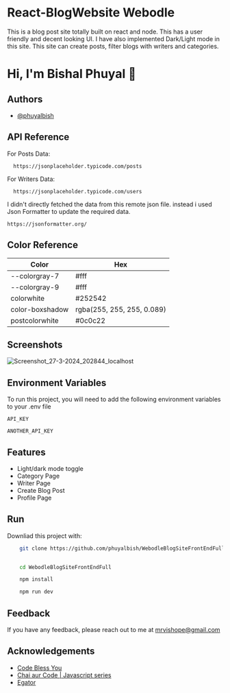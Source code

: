 
# React-BlogWebsite Webodle
This is a blog post site totally built on react and node. This has a user friendly and decent looking UI.  I have also implemented Dark/Light mode in this site.  This site can create posts, filter blogs with writers and categories.


# Hi, I'm Bishal Phuyal 👋


## Authors

- [@phuyalbish](https://www.github.com/phuyalbish)


## API Reference

For Posts Data:
```http
  https://jsonplaceholder.typicode.com/posts
```
For Writers Data:
```http
  https://jsonplaceholder.typicode.com/users
```
I didn't directly fetched the data from this remote json file. instead i used Json Formatter to update the required data.
```http
https://jsonformatter.org/
```



## Color Reference

| Color             | Hex                                                                |
| ----------------- | ------------------------------------------------------------------ |
| --colorgray-7 |#fff|
|--colorgray-9|#fff|
|colorwhite|#252542|
|color-boxshadow|rgba(255, 255, 255, 0.089)|
|postcolorwhite| #0c0c22|



## Screenshots

![Screenshot_27-3-2024_202844_localhost](https://github.com/phuyalbish/WebodleBlogSiteFrontEndFull/assets/104910055/fc9609cb-da99-4118-bd72-9da6cecca04e)

## Environment Variables

To run this project, you will need to add the following environment variables to your .env file

`API_KEY`

`ANOTHER_API_KEY`


## Features

- Light/dark mode toggle
- Category Page
- Writer Page
- Create Blog Post
- Profile Page


## Run

Downliad this project with:

```bash
    git clone https://github.com/phuyalbish/WebodleBlogSiteFrontEndFull
    
```
```bash
    cd WebodleBlogSiteFrontEndFull
```
```bash
    npm install
```
```bash
    npm run dev
```
    
## Feedback

If you have any feedback, please reach out to me at mrvishope@gmail.com



## Acknowledgements

 - [Code Bless You](https://www.youtube.com/watch?v=Uz35Qiia84g&t=453s)
 - [Chai aur Code | Javascript series](https://www.youtube.com/@chaiaurcode)
 - [Egator](https://www.youtube.com/watch?v=e_lJYRaMo60)

